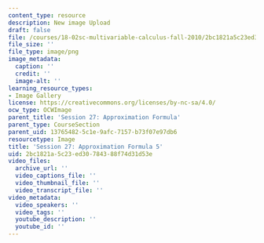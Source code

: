 ```yaml
---
content_type: resource
description: New image Upload
draft: false
file: /courses/18-02sc-multivariable-calculus-fall-2010/2bc1821a5c23ed30784388f74d31d53e_MIT18_02SC_L9Brds_5.png
file_size: ''
file_type: image/png
image_metadata:
  caption: ''
  credit: ''
  image-alt: ''
learning_resource_types:
- Image Gallery
license: https://creativecommons.org/licenses/by-nc-sa/4.0/
ocw_type: OCWImage
parent_title: 'Session 27: Approximation Formula'
parent_type: CourseSection
parent_uid: 13765482-5c1e-9afc-7157-b73f07e97db6
resourcetype: Image
title: 'Session 27: Approximation Formula 5'
uid: 2bc1821a-5c23-ed30-7843-88f74d31d53e
video_files:
  archive_url: ''
  video_captions_file: ''
  video_thumbnail_file: ''
  video_transcript_file: ''
video_metadata:
  video_speakers: ''
  video_tags: ''
  youtube_description: ''
  youtube_id: ''
---
```

